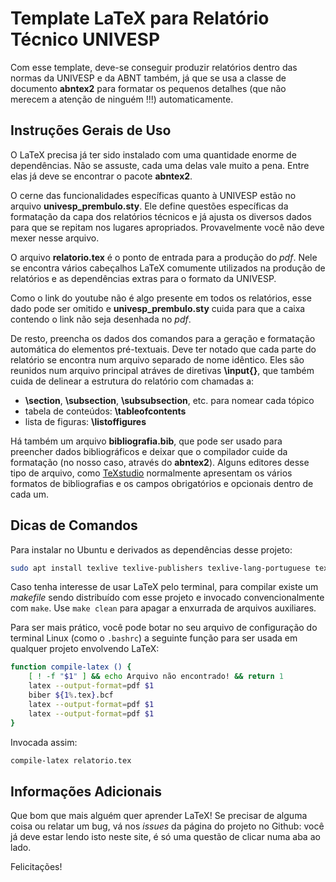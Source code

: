 # Template LaTeX para Relatório Técnico UNIVESP

Com esse template, deve-se conseguir produzir relatórios dentro das normas
da UNIVESP e da ABNT também, já que se usa a classe de documento **abntex2**
para formatar os pequenos detalhes (que não merecem a atenção de ninguém !!!)
automaticamente.

## Instruções Gerais de Uso

O LaTeX precisa já ter sido instalado com uma quantidade enorme de dependências.
Não se assuste, cada uma delas vale muito a pena. Entre elas já deve se
encontrar o pacote **abntex2**.

O cerne das funcionalidades específicas quanto à UNIVESP estão no arquivo
**univesp_prembulo.sty**. Ele define questões específicas da formatação da capa
dos relatórios técnicos e já ajusta os diversos dados para que se repitam
nos lugares apropriados. Provavelmente você não deve mexer nesse arquivo.

O arquivo **relatorio.tex** é o ponto de entrada para a produção do *pdf*.
Nele se encontra vários cabeçalhos LaTeX comumente utilizados na produção
de relatórios e as dependências extras para o formato da UNIVESP.

Como o link do youtube não é algo presente em todos os relatórios, esse dado
pode ser omitido e **univesp_prembulo.sty** cuida para que a caixa contendo o
link não seja desenhada no *pdf*.

De resto, preencha os dados dos comandos para a geração e formatação automática
do elementos pré-textuais. Deve ter notado que cada parte do relatório se
encontra num arquivo separado de nome idêntico. Eles são reunidos
num arquivo principal atráves de diretivas **\input{}**, que também cuida
de delinear a estrutura do relatório com chamadas a:
- **\section**, **\subsection**, **\subsubsection**, etc. para nomear cada
tópico
- tabela de conteúdos: **\tableofcontents**
- lista de figuras: **\listoffigures**

Há também um arquivo **bibliografia.bib**, que pode ser usado para preencher
dados bibliográficos e deixar que o compilador cuide da formatação
(no nosso caso, através do **abntex2**). Alguns editores desse tipo de arquivo, como [TeXstudio](https://www.texstudio.org)
normalmente apresentam os vários formatos de bibliografias e os campos
obrigatórios e opcionais dentro de cada um.

## Dicas de Comandos

Para instalar no Ubuntu e derivados as dependências desse projeto:

```sh
sudo apt install texlive texlive-publishers texlive-lang-portuguese texlive-bibtex-extra biber
```

Caso tenha interesse de usar LaTeX pelo terminal, para compilar existe um *makefile* sendo distribuído com esse projeto e invocado convencionalmente com `make`.
Use `make clean` para apagar a enxurrada de arquivos auxiliares.

Para ser mais prático, você pode botar no seu arquivo de configuração do terminal Linux (como o `.bashrc`) a seguinte função para ser usada em qualquer projeto envolvendo LaTeX:

```sh
function compile-latex () {
	[ ! -f "$1" ] && echo Arquivo não encontrado! && return 1
	latex --output-format=pdf $1
	biber ${1%.tex}.bcf
	latex --output-format=pdf $1
	latex --output-format=pdf $1
}
```

Invocada assim:

```sh
compile-latex relatorio.tex
```

## Informações Adicionais

Que bom que mais alguém quer aprender LaTeX! Se precisar de alguma coisa ou
relatar um bug, vá nos *issues* da página do projeto no Github: você já deve
estar lendo isto neste site, é só uma questão de clicar numa aba ao lado.

Felicitações!
